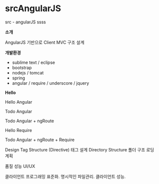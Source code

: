# srcAngularJS
src - angularJS
ssss

__소개__

AngularJS 기반으로 Client MVC 구조 설계

__개발환경__

- sublime text / eclipse
- bootstrap
- nodejs / tomcat
- spring
- angular / require / underscore / jquery

__Hello__

Hello Angular

Todo Angular

Todo Angular + ngRoute

Hello Require

Todo Angular + ngRoute + Require

Design
	Tag Structure (Directive) 태그 설계
	Directory Structure 
	폴더 구조
	로딩 계획

품질
	성능
	UI/UX



클라이언트 
	프로그래밍 표준화.
	명시적인 파일관리.
	클라이언트 성능.
